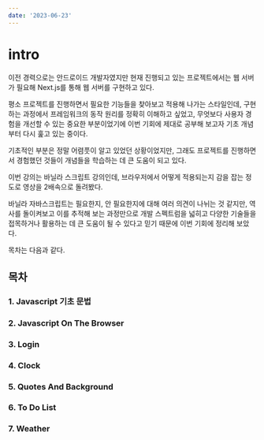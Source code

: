 ```yaml
---
date: '2023-06-23'
---
```


# intro

이전 경력으로는 안드로이드 개발자였지만 현재 진행되고 있는 프로젝트에서는 웹 서버가 필요해 Next.js를 통해 웹 서버를 구현하고 있다.

평소 프로젝트를 진행하면서 필요한 기능들을 찾아보고 적용해 나가는 스타일인데, 구현하는 과정에서 프레임워크의 동작 원리를 정확히 이해하고 싶었고, 무엇보다 사용자 경험을 개선할 수 있는 중요한 부분이었기에 이번 기회에 제대로 공부해 보고자 기초 개념부터 다시 훑고 있는 중이다.

기초적인 부분은 정말 어렴풋이 알고 있었던 상황이었지만, 그래도 프로젝트를 진행하면서 경험했던 것들이 개념들을 학습하는 데 큰 도움이 되고 있다.

이번 강의는 바닐라 스크립트 강의인데, 브라우저에서 어떻게 적용되는지 감을 잡는 정도로 영상을 2배속으로 돌려봤다.

바닐라 자바스크립트는 필요한지, 안 필요한지에 대해 여러 의견이 나뉘는 것 같지만, 역사를 돌이켜보고 이를 추적해 보는 과정만으로 개발 스펙트럼을 넓히고 다양한 기술들을 접목하거나 활용하는 데 큰 도움이 될 수 있다고 믿기 때문에 이번 기회에 정리해 보았다.

목차는 다음과 같다.

## 목차
### 1. Javascript 기초 문법
### 2. Javascript On The Browser
### 3. Login
### 4. Clock
### 5. Quotes And Background
### 6. To Do List
### 7. Weather
